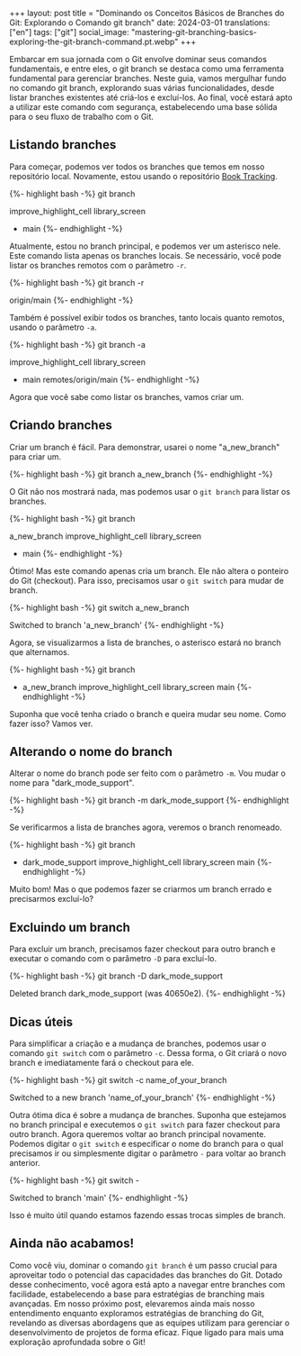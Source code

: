 +++
layout: post
title = "Dominando os Conceitos Básicos de Branches do Git: Explorando o Comando git branch"
date:   2024-03-01
translations: ["en"]
tags: ["git"]
social_image: "mastering-git-branching-basics-exploring-the-git-branch-command.pt.webp"
+++

<p class="intro"><span class="dropcap">E</span>mbarcar em sua jornada com o Git envolve dominar seus comandos fundamentais, e entre eles, o git branch se destaca como uma ferramenta fundamental para gerenciar branches. Neste guia, vamos mergulhar fundo no comando git branch, explorando suas várias funcionalidades, desde listar branches existentes até criá-los e excluí-los. Ao final, você estará apto a utilizar este comando com segurança, estabelecendo uma base sólida para o seu fluxo de trabalho com o Git.</p>

## Listando branches
Para começar, podemos ver todos os branches que temos em nosso repositório local. Novamente, estou usando o repositório [Book Tracking][book_tracking_repository].

{%- highlight bash -%}
git branch

  improve_highlight_cell
  library_screen
* main
{%- endhighlight -%}

Atualmente, estou no branch principal, e podemos ver um asterisco nele. Este comando lista apenas os branches locais. Se necessário, você pode listar os branches remotos com o parâmetro `-r`.

{%- highlight bash -%}
git branch -r

  origin/main
{%- endhighlight -%}

Também é possível exibir todos os branches, tanto locais quanto remotos, usando o parâmetro `-a`.

{%- highlight bash -%}
git branch -a

  improve_highlight_cell
  library_screen
* main
  remotes/origin/main
{%- endhighlight -%}

Agora que você sabe como listar os branches, vamos criar um.

## Criando branches
Criar um branch é fácil. Para demonstrar, usarei o nome "a_new_branch" para criar um.

{%- highlight bash -%}
git branch a_new_branch
{%- endhighlight -%}

O Git não nos mostrará nada, mas podemos usar o `git branch` para listar os branches.

{%- highlight bash -%}
git branch

  a_new_branch
  improve_highlight_cell
  library_screen
* main
{%- endhighlight -%}

Ótimo! Mas este comando apenas cria um branch. Ele não altera o ponteiro do Git (checkout). Para isso, precisamos usar o `git switch` para mudar de branch.

{%- highlight bash -%}
git switch a_new_branch

Switched to branch 'a_new_branch'
{%- endhighlight -%}

Agora, se visualizarmos a lista de branches, o asterisco estará no branch que alternamos.

{%- highlight bash -%}
git branch

* a_new_branch
  improve_highlight_cell
  library_screen
  main
{%- endhighlight -%}

Suponha que você tenha criado o branch e queira mudar seu nome. Como fazer isso? Vamos ver.

## Alterando o nome do branch
Alterar o nome do branch pode ser feito com o parâmetro `-m`. Vou mudar o nome para "dark_mode_support".

{%- highlight bash -%}
git branch -m dark_mode_support
{%- endhighlight -%}

Se verificarmos a lista de branches agora, veremos o branch renomeado.

{%- highlight bash -%}
git branch

* dark_mode_support
  improve_highlight_cell
  library_screen
  main
{%- endhighlight -%}

Muito bom! Mas o que podemos fazer se criarmos um branch errado e precisarmos excluí-lo?

## Excluindo um branch
Para excluir um branch, precisamos fazer checkout para outro branch e executar o comando com o parâmetro `-D` para excluí-lo.

{%- highlight bash -%}
git branch -D dark_mode_support

Deleted branch dark_mode_support (was 40650e2).
{%- endhighlight -%}

## Dicas úteis
Para simplificar a criação e a mudança de branches, podemos usar o comando `git switch` com o parâmetro `-c`. Dessa forma, o Git criará o novo branch e imediatamente fará o checkout para ele.

{%- highlight bash -%}
git switch -c name_of_your_branch

Switched to a new branch 'name_of_your_branch'
{%- endhighlight -%}

Outra ótima dica é sobre a mudança de branches. Suponha que estejamos no branch principal e executemos o `git switch` para fazer checkout para outro branch. Agora queremos voltar ao branch principal novamente. Podemos digitar o `git switch` e especificar o nome do branch para o qual precisamos ir ou simplesmente digitar o parâmetro `-` para voltar ao branch anterior.

{%- highlight bash -%}
git switch -

Switched to branch 'main'
{%- endhighlight -%}

Isso é muito útil quando estamos fazendo essas trocas simples de branch.

## Ainda não acabamos!
Como você viu, dominar o comando `git branch` é um passo crucial para aproveitar todo o potencial das capacidades das branches do Git. Dotado desse conhecimento, você agora está apto a navegar entre branches com facilidade, estabelecendo a base para estratégias de branching mais avançadas. Em nosso próximo post, elevaremos ainda mais nosso entendimento enquanto exploramos estratégias de branching do Git, revelando as diversas abordagens que as equipes utilizam para gerenciar o desenvolvimento de projetos de forma eficaz. Fique ligado para mais uma exploração aprofundada sobre o Git!

[book_tracking_repository]: https://github.com/ionixjunior/BookTracking/